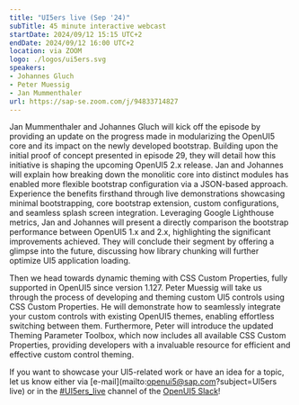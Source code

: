 ```yaml
---
title: "UI5ers live (Sep '24)"
subTitle: 45 minute interactive webcast
startDate: 2024/09/12 15:15 UTC+2
endDate: 2024/09/12 16:00 UTC+2
location: via ZOOM
logo: ./logos/ui5ers.svg
speakers:
- Johannes Gluch
- Peter Muessig
- Jan Mummenthaler
url: https://sap-se.zoom.com/j/94833714827
---
```

Jan Mummenthaler and Johannes Gluch will kick off the episode by providing an update on the progress made in modularizing the OpenUI5 core and its 
impact on the newly developed bootstrap. Building upon the initial proof of concept presented in episode 29, they will detail how this initiative is 
shaping the upcoming OpenUI5 2.x release. Jan and Johannes will explain how breaking down the monolitic core into distinct modules has enabled more 
flexible bootstrap configuration via a JSON-based approach. Experience the benefits firsthand through live demonstrations showcasing minimal bootstrapping, 
core bootstrap extension, custom configurations, and seamless splash screen integration. Leveraging Google Lighthouse metrics, Jan and Johannes will present 
a directly comparison the bootstrap performance between OpenUI5 1.x and 2.x, highlighting the significant improvements achieved. They will conclude their 
segment by offering a glimpse into the future, discussing how library chunking will further optimize UI5 application loading.

Then we head towards dynamic theming with CSS Custom Properties, fully supported in OpenUI5 since version 1.127. Peter Muessig will take us through the process 
of developing and theming custom UI5 controls using CSS Custom Properties. He will demonstrate how to seamlessly integrate your custom controls with existing 
OpenUI5 themes, enabling effortless switching between them. Furthermore, Peter will introduce the updated Theming Parameter Toolbox, which now includes all 
available CSS Custom Properties, providing developers with a invaluable resource for efficient and effective custom control theming.

If you want to showcase your UI5-related work or have an idea for a topic, let us know either via [e-mail](mailto:openui5@sap.com?subject=UI5ers live) or in the 
[#UI5ers_live](https://openui5.slack.com/archives/C01CP60AAN7) channel of the [OpenUI5 Slack](https://ui5-slack-invite.cfapps.eu10.hana.ondemand.com/)!
